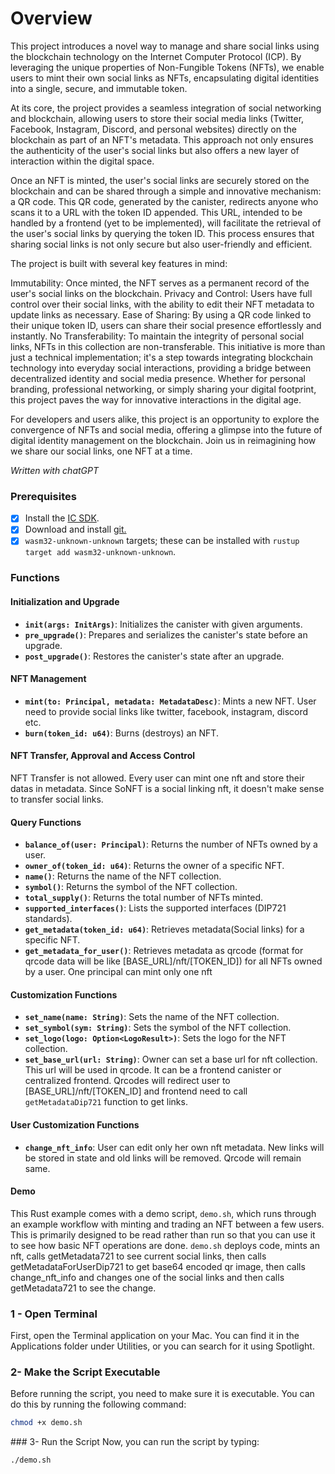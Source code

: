 # Overview

This project introduces a novel way to manage and share social links using the blockchain technology on the Internet Computer Protocol (ICP). By leveraging the unique properties of Non-Fungible Tokens (NFTs), we enable users to mint their own social links as NFTs, encapsulating digital identities into a single, secure, and immutable token.

At its core, the project provides a seamless integration of social networking and blockchain, allowing users to store their social media links (Twitter, Facebook, Instagram, Discord, and personal websites) directly on the blockchain as part of an NFT's metadata. This approach not only ensures the authenticity of the user's social links but also offers a new layer of interaction within the digital space.

Once an NFT is minted, the user's social links are securely stored on the blockchain and can be shared through a simple and innovative mechanism: a QR code. This QR code, generated by the canister, redirects anyone who scans it to a URL with the token ID appended. This URL, intended to be handled by a frontend (yet to be implemented), will facilitate the retrieval of the user's social links by querying the token ID. This process ensures that sharing social links is not only secure but also user-friendly and efficient.

The project is built with several key features in mind:

Immutability: Once minted, the NFT serves as a permanent record of the user's social links on the blockchain.
Privacy and Control: Users have full control over their social links, with the ability to edit their NFT metadata to update links as necessary.
Ease of Sharing: By using a QR code linked to their unique token ID, users can share their social presence effortlessly and instantly.
No Transferability: To maintain the integrity of personal social links, NFTs in this collection are non-transferable.
This initiative is more than just a technical implementation; it's a step towards integrating blockchain technology into everyday social interactions, providing a bridge between decentralized identity and social media presence. Whether for personal branding, professional networking, or simply sharing your digital footprint, this project paves the way for innovative interactions in the digital age.

For developers and users alike, this project is an opportunity to explore the convergence of NFTs and social media, offering a glimpse into the future of digital identity management on the blockchain. Join us in reimagining how we share our social links, one NFT at a time.

_Written with chatGPT_

### Prerequisites

- [x] Install the [IC SDK](https://internetcomputer.org/docs/current/developer-docs/setup/install/index.mdx).
- [x] Download and install [git.](https://git-scm.com/downloads)
- [x] `wasm32-unknown-unknown` targets; these can be installed with `rustup target add wasm32-unknown-unknown`.

### Functions

#### Initialization and Upgrade

- **`init(args: InitArgs)`**: Initializes the canister with given arguments.
- **`pre_upgrade()`**: Prepares and serializes the canister's state before an upgrade.
- **`post_upgrade()`**: Restores the canister's state after an upgrade.

#### NFT Management

- **`mint(to: Principal, metadata: MetadataDesc)`**: Mints a new NFT. User need to provide social links like twitter, facebook, instagram, discord etc.
- **`burn(token_id: u64)`**: Burns (destroys) an NFT.

#### NFT Transfer, Approval and Access Control

NFT Transfer is not allowed. Every user can mint one nft and store their datas in metadata. Since SoNFT is a social linking nft, it doesn't make sense to transfer social links.

#### Query Functions

- **`balance_of(user: Principal)`**: Returns the number of NFTs owned by a user.
- **`owner_of(token_id: u64)`**: Returns the owner of a specific NFT.
- **`name()`**: Returns the name of the NFT collection.
- **`symbol()`**: Returns the symbol of the NFT collection.
- **`total_supply()`**: Returns the total number of NFTs minted.
- **`supported_interfaces()`**: Lists the supported interfaces (DIP721 standards).
- **`get_metadata(token_id: u64)`**: Retrieves metadata(Social links) for a specific NFT.
- **`get_metadata_for_user()`**: Retrieves metadata as qrcode (format for qrcode data will be like [BASE_URL]/nft/[TOKEN_ID]) for all NFTs owned by a user. One principal can mint only one nft

#### Customization Functions

- **`set_name(name: String)`**: Sets the name of the NFT collection.
- **`set_symbol(sym: String)`**: Sets the symbol of the NFT collection.
- **`set_logo(logo: Option<LogoResult>)`**: Sets the logo for the NFT collection.
- **`set_base_url(url: String)`**: Owner can set a base url for nft collection. This url will be used in qrcode. It can be a frontend canister or centralized frontend. Qrcodes will redirect user to [BASE_URL]/nft/[TOKEN_ID] and frontend need to call `getMetadataDip721` function to get links.

#### User Customization Functions

- **`change_nft_info`**: User can edit only her own nft metadata. New links will be stored in state and old links will be removed. Qrcode will remain same.

#### Demo

This Rust example comes with a demo script, `demo.sh`, which runs through an example workflow with minting and trading an NFT between a few users. This is primarily designed to be read rather than run so that you can use it to see how basic NFT operations are done. `demo.sh` deploys code, mints an nft, calls getMetadata721 to see current social links, then calls getMetadataForUserDip721 to get base64 encoded qr image, then calls change_nft_info and changes one of the social links and then calls getMetadata721 to see the change.

### 1 - Open Terminal

First, open the Terminal application on your Mac. You can find it in the Applications folder under Utilities, or you can search for it using Spotlight.

### 2- Make the Script Executable

Before running the script, you need to make sure it is executable. You can do this by running the following command:

```sh
chmod +x demo.sh
```

### 3- Run the Script
Now, you can run the script by typing:

```sh
./demo.sh
```
